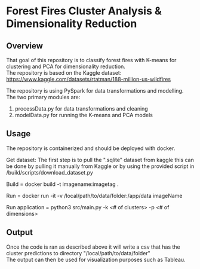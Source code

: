 # Forest Fires Cluster Analysis & Dimensionality Reduction

## Overview

That goal of this repository is to classify forest fires with K-means for clustering and PCA for dimensionality reduction.  
The repository is based on the Kaggle dataset: https://www.kaggle.com/datasets/rtatman/188-million-us-wildfires  

The repository is using PySpark for data transformations and modelling. The two primary modules are: 
1. processData.py for data transformations and cleaning
2. modelData.py for running the K-means and PCA models

## Usage

The repository is containerized and should be deployed with docker. 

Get dataset: The first step is to pull the ".sqlite" dataset from kaggle this can be done by pulling it manually from Kaggle or 
by using the provided script in /build/scripts/download_dataset.py

Build = docker build -t imagename:imagetag .  

Run = docker run -it -v /local/path/to/data/folder:/app/data imageName

Run application = python3 src/main.py -k <# of clusters> -p <# of dimensions>

## Output

Once the code is ran as described above it will write a csv that has the cluster predictions to directory "/local/path/to/data/folder"  
The output can then be used for visualization purposes such as Tableau. 
